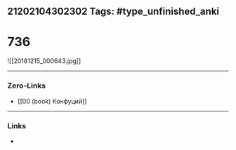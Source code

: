 21202104302302
Tags: #type_unfinished_anki
---
# 736

![[20181215_000643.jpg]]

---
### Zero-Links
- [[00 (book) Конфуций]]
---
### Links
-